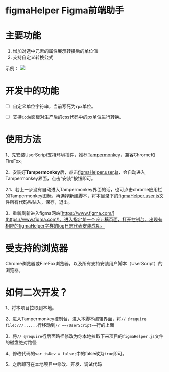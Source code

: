 # figmaHelper Figma前端助手


# 主要功能
1. 增加对选中元素的属性展示转换后的单位值
2. 支持自定义转换公式

示例：
![](https://p26-piu.byteimg.com/tos-cn-i-8jisjyls3a/d1cbfd32d9614bdbace6327fc34471a5~tplv-8jisjyls3a-2:0:0:q75.image)

# 开发中的功能
- [ ] 自定义单位字符串，当前写死为`rpx`单位。
- [ ] 支持`Code`面板对生产后的css代码中的px单位进行转换。


# 使用方法
1、先安装UserScript支持环境插件，推荐[Tampermonkey](http://tampermonkey.net/)，兼容Chrome和FireFox。

2、安装好**Tampermonkey**后，点击[figmaHelper.user.js](https://raw.githubusercontent.com/xxcanghai/userscript/master/figmaHelper/figmaHelper.user.js)，会自动进入Tampermonkey界面，点击“安装”按钮即可。

2.1、若上一步没有自动进入Tampermonkey界面的话，也可点击chrome应用栏的Tampermonkey图标，再选择新建脚本，将本目录下的[figmaHelper.user.js](https://github.com/xxcanghai/userscript/blob/master/figmaHelper/figmaHelper.user.js)文件所有代码粘贴入，保存，退出。

3、重新刷新进入figma网站[https://www.figma.com/](https://www.figma.com/)，进入指定某一个设计稿页面，打开控制台，出现有相应的figmaHelper字样的log日志代表安装成功。


# 受支持的浏览器
Chrome浏览器或FireFox浏览器，以及所有支持安装用户脚本（UserScript）的浏览器。

# 如何二次开发？
1、将本项目拉取到本地。

2、进入Tampermonkey控制台，进入本脚本编辑界面，将`// @require  file:///......`行移动到`// ==/UserScript==`行的上面

3、将`// @require`行后面路径修改为你本地拉取下来项目的`figmaHelper.js`文件的磁盘绝对路径

4、修改代码的`var isDev = false;`中的false改为`true`即可。

5、之后即可在本地项目中修改、开发、调试代码
